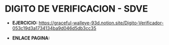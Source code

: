 # DIGITO DE VERIFICACION - SDVE

- **EJERCICIO:** https://graceful-walleye-93d.notion.site/Digito-Verificador-053c19d3a1734134ba9d046d5db3cc35

- **ENLACE PAGINA:** 
